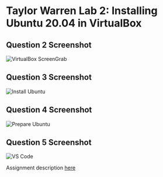 # Taylor Warren Lab 2: Installing Ubuntu 20.04 in VirtualBox
## Question 2 Screenshot
![VirtualBox ScreenGrab](VirtualBoxScreen.PNG)
## Question 3 Screenshot
![Install Ubuntu](Question3.PNG)
## Question 4 Screenshot
![Prepare Ubuntu](Question4.PNG)
## Question 5 Screenshot
![VS Code](Question5.PNG)

Assignment description [here](https://raw.githubusercontent.com/ra559/cis106/main/labs/lab2.md)
